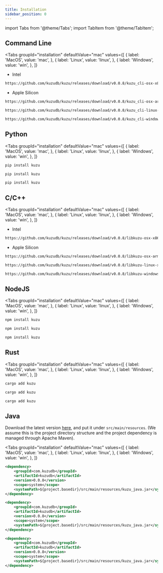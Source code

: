 ```yaml
---
title: Installation
sidebar_position: 0
---
```


import Tabs from '@theme/Tabs';
import TabItem from '@theme/TabItem';

## Command Line
<Tabs groupId="installation" defaultValue="mac" values={[
      { label: 'MacOS', value: 'mac', },
      { label: 'Linux', value: 'linux', },
      { label: 'Windows', value: 'win', },
  ]}
>
<TabItem value="mac">

- Intel
```bash
https://github.com/kuzudb/kuzu/releases/download/v0.0.8/kuzu_cli-osx-x86_64.zip
 ```

- Apple Silicon
```bash
https://github.com/kuzudb/kuzu/releases/download/v0.0.8/kuzu_cli-osx-arm64.zip
```

</TabItem>

<TabItem value="linux">

```bash
https://github.com/kuzudb/kuzu/releases/download/v0.0.8/kuzu_cli-linux-x86_64.zip
 ```

</TabItem>

<TabItem value="win">

```bash
https://github.com/kuzudb/kuzu/releases/download/v0.0.8/kuzu_cli-windows-x86_64.zip
 ```

</TabItem>

</Tabs>


## Python

<Tabs groupId="installation" defaultValue="mac" values={[
      { label: 'MacOS', value: 'mac', },
      { label: 'Linux', value: 'linux', },
      { label: 'Windows', value: 'win', },
  ]}
>
<TabItem value="mac">

```bash
pip install kuzu
 ```

</TabItem>

<TabItem value="linux">

```bash
pip install kuzu
 ```

</TabItem>

<TabItem value="win">

```bash
pip install kuzu
 ```

</TabItem>

</Tabs>

## C/C++

<Tabs groupId="installation" defaultValue="mac" values={[
      { label: 'MacOS', value: 'mac', },
      { label: 'Linux', value: 'linux', },
      { label: 'Windows', value: 'win', },
  ]}
>
<TabItem value="mac">

- Intel
```bash
https://github.com/kuzudb/kuzu/releases/download/v0.0.8/libkuzu-osx-x86_64.zip
 ```

- Apple Silicon
```bash
https://github.com/kuzudb/kuzu/releases/download/v0.0.8/libkuzu-osx-arm64.zip
```

</TabItem>

<TabItem value="linux">

```bash
https://github.com/kuzudb/kuzu/releases/download/v0.0.8/libkuzu-linux-x86_64.zip
 ```

</TabItem>

<TabItem value="win">

```bash
https://github.com/kuzudb/kuzu/releases/download/v0.0.8/libkuzu-windows-x86_64.zip
 ```

</TabItem>

</Tabs>

## NodeJS

<Tabs groupId="installation" defaultValue="mac" values={[
      { label: 'MacOS', value: 'mac', },
      { label: 'Linux', value: 'linux', },
      { label: 'Windows', value: 'win', },
  ]}
>
<TabItem value="mac">

```bash
npm install kuzu
 ```

</TabItem>

<TabItem value="linux">

```bash
npm install kuzu
 ```

</TabItem>

<TabItem value="win">

```bash
npm install kuzu
 ```

</TabItem>

</Tabs>

## Rust

<Tabs groupId="installation" defaultValue="mac" values={[
      { label: 'MacOS', value: 'mac', },
      { label: 'Linux', value: 'linux', },
      { label: 'Windows', value: 'win', },
  ]}
>
<TabItem value="mac">

```bash
cargo add kuzu
 ```

</TabItem>

<TabItem value="linux">

```bash
cargo add kuzu
 ```

</TabItem>

<TabItem value="win">

```bash
cargo add kuzu
 ```

</TabItem>

</Tabs>

## Java
Download the latest version [here](https://github.com/kuzudb/kuzu/releases/latest), and put it under `src/main/resources`. (We assume this is the project directory structure and the project dependency is managed through Apache Maven).

<Tabs groupId="installation" defaultValue="mac" values={[
      { label: 'MacOS', value: 'mac', },
      { label: 'Linux', value: 'linux', },
      { label: 'Windows', value: 'win', },
  ]}
>
<TabItem value="mac">

```xml
<dependency>
    <groupId>com.kuzudb</groupId>
    <artifactId>kuzudb</artifactId>
    <version>0.0.8</version>
    <scope>system</scope>
    <systemPath>${project.basedir}/src/main/resources/kuzu_java.jar</systemPath>
</dependency>
 ```

</TabItem>

<TabItem value="linux">

```xml
<dependency>
    <groupId>com.kuzudb</groupId>
    <artifactId>kuzudb</artifactId>
    <version>0.0.8</version>
    <scope>system</scope>
    <systemPath>${project.basedir}/src/main/resources/kuzu_java.jar</systemPath>
</dependency>
 ```

</TabItem>

<TabItem value="win">

```xml
<dependency>
    <groupId>com.kuzudb</groupId>
    <artifactId>kuzudb</artifactId>
    <version>0.0.8</version>
    <scope>system</scope>
    <systemPath>${project.basedir}/src/main/resources/kuzu_java.jar</systemPath>
</dependency>
 ```

</TabItem>

</Tabs>
